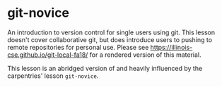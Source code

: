 git-novice
==========

An introduction to version control for single users using git. This lesson
doesn't cover collaborative git, but does introduce users to pushing to remote
repositories for personal use. 
Please see <https://illinois-cse.github.io/git-local-fa18/> for a rendered version of this material.

This lesson is an abridged version of and 
heavily influenced by the carpentries' lesson `git-novice`. 


